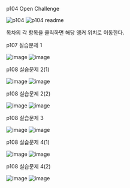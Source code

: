 p104 Open Challenge

![p104](https://github.com/wonjunx/webprogramming/assets/70313647/9c47347e-4cbb-4f6f-90ad-0cdebd1e7b2a)
![p104 readme](https://github.com/wonjunx/webprogramming/assets/70313647/612a5b87-a079-4d60-9037-e5fd440574f4)

목차의 각 항목을 클릭하면 해당 앵커 위치로 이동한다.

p107 실습문제 1

![image](https://github.com/wonjunx/webprogramming/assets/70313647/9aa57456-e2c3-4d89-9824-34619e767b17)
![image](https://github.com/wonjunx/webprogramming/assets/70313647/5d13c8df-d7a4-40c0-ac9e-dff9d81584c1)

p108 실습문제 2(1)

![image](https://github.com/wonjunx/webprogramming/assets/70313647/7dc325ea-4398-473b-9fa8-6b267de137e0)
![image](https://github.com/wonjunx/webprogramming/assets/70313647/b533139a-4260-43db-9a3b-8def6d288804)

p108 실습문제 2(2)

![image](https://github.com/wonjunx/webprogramming/assets/70313647/d711a098-f261-4eae-b05a-60bd2fa64951)
![image](https://github.com/wonjunx/webprogramming/assets/70313647/8217fc77-431a-4ea9-8a2e-f3361aa409e7)

p108 실습문제 3

![image](https://github.com/wonjunx/webprogramming/assets/70313647/e65dbac5-639a-469b-9f94-4ff8a9909cd1)
![image](https://github.com/wonjunx/webprogramming/assets/70313647/115c751c-e919-40fc-a110-ecc75a8fca7d)

p108 실습문제 4(1)

![image](https://github.com/wonjunx/webprogramming/assets/70313647/6f508ee9-ab54-4a09-bfe5-87342da55032)
![image](https://github.com/wonjunx/webprogramming/assets/70313647/c8c63126-c03c-4e3a-be3b-480f50406b6b)

p108 실습문제 4(2)

![image](https://github.com/wonjunx/webprogramming/assets/70313647/be3661ab-0089-4126-a487-d87b56fe25c7)
![image](https://github.com/wonjunx/webprogramming/assets/70313647/1205aea0-5597-4018-9f2c-64e5559db927)

